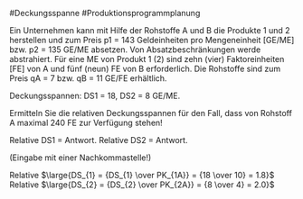 #Deckungsspanne #Produktionsprogrammplanung

Ein Unternehmen kann mit Hilfe der Rohstoffe A und B die Produkte 1 und 2 herstellen und zum Preis p1 = 143 Geldeinheiten pro Mengeneinheit \[GE/ME\] bzw. p2 = 135 GE/ME absetzen. Von Absatzbeschränkungen werde abstrahiert. Für eine ME von Produkt 1 (2) sind zehn (vier) Faktoreinheiten \[FE\] von A und fünf (neun) FE von B erforderlich. Die Rohstoffe sind zum Preis qA = 7 bzw. qB = 11 GE/FE erhältlich.

Deckungsspannen: DS1 = 18, DS2 = 8 GE/ME.

Ermitteln Sie die relativen Deckungsspannen für den Fall, dass von Rohstoff A maximal 240 FE zur Verfügung stehen!

Relative DS1 = Antwort.
Relative DS2 = Antwort.  

(Eingabe mit einer Nachkommastelle!)

Relative $\large{DS_{1} = {DS_{1} \over PK_{1A}} = {18 \over 10} = 1.8}$
Relative $\large{DS_{2} = {DS_{2} \over PK_{2A}} = {8 \over 4} = 2.0}$
